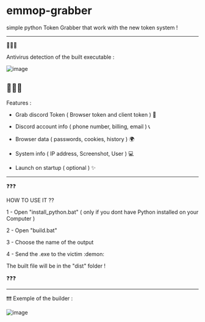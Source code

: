 # emmop-grabber
simple python Token Grabber that work with the new token system !
 
 ---------------------------------------------------------
 🦠🦠🦠
 
 Antivirus detection of the built executable :
 
 ![image](https://user-images.githubusercontent.com/120118548/206500632-ae466101-054c-4afc-ac5a-099433c20599.png)

 🦠🦠🦠
 ---------------------------------------------------------
 
 
 
Features :

 - Grab discord Token ( Browser token and client token ) 🧩
 
 - Discord account info ( phone number, billing, email ) 📞
 
 - Browser data ( passwords, cookies, history ) 🌍
 
 - System info ( IP address, Screenshot, User ) 💻
 
 - Launch on startup ( optional ) ✨

---------------------------------------------------------

 ❓❓❓
 
 HOW TO USE IT ??
 
1 - Open "install_python.bat" ( only if you dont have Python installed on your Computer )

2 - Open "build.bat"

3 - Choose the name of the output

4 - Send the .exe to the victim :demon:


The built file will be in the "dist" folder !

❓❓❓

---------------------------------------------------------

❗❗❗
Exemple of the builder :

![image](https://user-images.githubusercontent.com/120118548/206493301-ef978391-1b29-47eb-b019-aa8c548f5189.png)

